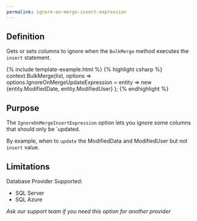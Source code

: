 ```yaml
---
permalink: ignore-on-merge-insert-expression
---
```


## Definition
Gets or sets columns to ignore when the `BulkMerge` method executes the `insert` statement.

{% include template-example.html %} 
{% highlight csharp %}
context.BulkMerge(list, options => 
        options.IgnoreOnMergeUpdateExpression = entity => new {entity.ModifiedDate, entity.ModifiedUser}
); 
{% endhighlight %}

## Purpose
The `IgnoreOnMergeInsertExpression` option lets you ignore some columns that should only be `updated.

By example, when to `update` the ModifiedData and ModifiedUser but not `insert` value.

## Limitations
Database Provider Supported:
- SQL Server
- SQL Azure

_Ask our support team if you need this option for another provider_